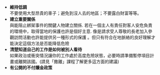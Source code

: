 [Title]: # (減少刺激因素)
[Order]: # (9)

* **維持低調**  
不要使用大型昂貴的車子；避免到沒人去的地區；不要露白財富等等。
* **建立重要關係**  
與能阻止綁架事件的關鍵人物建立關係. 若在一個主人有責任對客人安危負責的環境中，取得當地的保護也許是個好主意. 像是請求受人尊敬的長老加入參觀訪問活動也許能提供另一種形式的保護 。但只有符合在地脈絡的良好理解才能決定這個方法是否能降低危險
* **清楚知道自己的工作是如何被別人看待**  
如果政治或衝突情況讓你的工作處於高度危險狀態，必要時請準備暫停項目計畫或離開該國。(請見「撒離」課程了解更多這方面的建議)
* **有公開的不付贖金政策**
